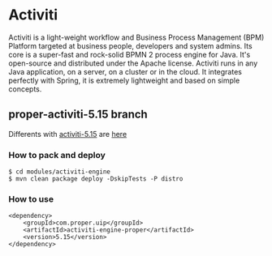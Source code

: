 Activiti
========

Activiti is a light-weight workflow and Business Process Management (BPM) Platform targeted at business people, developers and system admins. Its core is a super-fast and rock-solid BPMN 2 process engine for Java. It's open-source and distributed under the Apache license. Activiti runs in any Java application, on a server, on a cluster or in the cloud. It integrates perfectly with Spring, it is extremely lightweight and based on simple concepts. 


proper-activiti-5.15 branch
---------------------------

Differents with [activiti-5.15](https://github.com/Activiti/Activiti/tree/activiti-5.15) are [here](https://github.com/Activiti/Activiti/compare/activiti-5.15...propersoft-cn:proper-activiti-5.15)

### How to pack and deploy

```
$ cd modules/activiti-engine
$ mvn clean package deploy -DskipTests -P distro
```

### How to use

```
<dependency>
    <groupId>com.proper.uip</groupId>
    <artifactId>activiti-engine-proper</artifactId>
    <version>5.15</version>
</dependency>
```